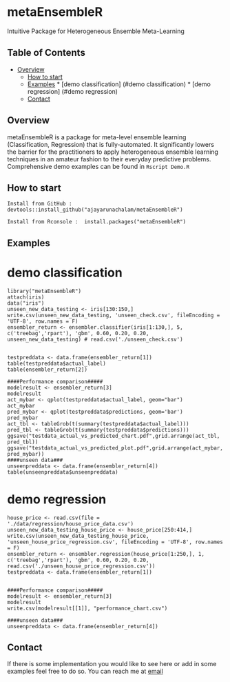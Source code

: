 # metaEnsembleR
Intuitive Package for Heterogeneous Ensemble Meta-Learning

## Table of Contents
- [Overview](#description)
  * [How to start](#installation)
  * [Examples](#examples)
  		* [demo classification] (#demo classification)
  		* [demo regression] (#demo regression)
  * [Contact](#contact)

## Overview
metaEnsembleR is a package for meta-level ensemble learning (Classification, Regression) that is fully-automated.
It significantly lowers the barrier for the practitioners to apply heterogeneous ensemble learning techniques in an amateur fashion to their everyday predictive problems. Comprehensive demo examples can be found in ``` Rscript Demo.R ```

## How to start
```
Install from GitHub :  devtools::install_github("ajayarunachalam/metaEnsembleR")
```

```
Install from Rconsole :  install.packages("metaEnsembleR")
```

## Examples

# demo classification
```
library("metaEnsembleR")
attach(iris)
data("iris")
unseen_new_data_testing <- iris[130:150,]
write.csv(unseen_new_data_testing, 'unseen_check.csv', fileEncoding = 'UTF-8', row.names = F)
ensembler_return <- ensembler.classifier(iris[1:130,], 5, c('treebag','rpart'), 'gbm', 0.60, 0.20, 0.20, unseen_new_data_testing) # read.csv('./unseen_check.csv') 


testpreddata <- data.frame(ensembler_return[1])
table(testpreddata$actual_label)
table(ensembler_return[2])

####Performance comparison#####
modelresult <- ensembler_return[3]
modelresult
act_mybar <- qplot(testpreddata$actual_label, geom="bar")
act_mybar
pred_mybar <- qplot(testpreddata$predictions, geom='bar')
pred_mybar
act_tbl <- tableGrob(t(summary(testpreddata$actual_label)))
pred_tbl <- tableGrob(t(summary(testpreddata$predictions)))
ggsave("testdata_actual_vs_predicted_chart.pdf",grid.arrange(act_tbl, pred_tbl))
ggsave("testdata_actual_vs_predicted_plot.pdf",grid.arrange(act_mybar, pred_mybar))
####unseen data###
unseenpreddata <- data.frame(ensembler_return[4])
table(unseenpreddata$unseenpreddata)
```

# demo regression
```
house_price <- read.csv(file = './data/regression/house_price_data.csv')
unseen_new_data_testing_house_price <- house_price[250:414,]
write.csv(unseen_new_data_testing_house_price, 'unseen_house_price_regression.csv', fileEncoding = 'UTF-8', row.names = F)
ensembler_return <- ensembler.regression(house_price[1:250,], 1, c('treebag','rpart'), 'gbm', 0.60, 0.20, 0.20, read.csv('./unseen_house_price_regression.csv'))
testpreddata <- data.frame(ensembler_return[1])


####Performance comparison#####
modelresult <- ensembler_return[3]
modelresult
write.csv(modelresult[[1]], "performance_chart.csv")

####unseen data###
unseenpreddata <- data.frame(ensembler_return[4])
```


## Contact
If there is some implementation you would like to see here or add in some examples feel free to do so. You can reach me at [email](mailto:ajay.arunachalam08@gmail.com)

 
